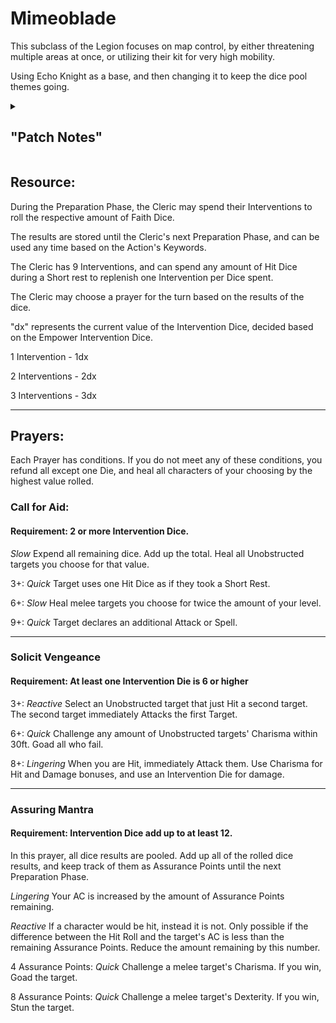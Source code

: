 # Mimeoblade

This subclass of the Legion focuses on map control, by either threatening multiple areas at once, or utilizing their kit for very high mobility.

Using Echo Knight as a base, and then changing it to keep the dice pool themes going.

<details> 
<ul>
<li>
Manifest Echo has been changed so that it can only be created at your current space. It can still move as normal, and receives an extra 15 feet of movement when it is spawned. Additionally, it can only move through things you could.
</li>
<li>
Remove in Echo Fighter: Unleash Incarnation. By threatening an additional amount of area, an extra attack seems overkill on top of Action Surge.
</li>
<li>
remove from Cleric: Channel Divinity (lvl 2), Turn Undead (lvl 2), Harness Divine Power (lvl 2), Destroy Undead (lvl 5), 
</li>
<li>
add: Faithful Intervention (lvl 1)
</li> 
<li>
add: Empower Intervention Dice (lvl 1, 5, 9, 13, 17): d4, d6, d8, d10, d12; respectively.
</li>

</ul>
<summary>
<h2>"Patch Notes"</h2>
</summary>
</details>

## Resource: 

During the Preparation Phase, the Cleric may spend their Interventions to roll the respective amount of Faith Dice.

The results are stored until the Cleric's next Preparation Phase, and can be used any time based on the Action's Keywords. 

The Cleric has 9 Interventions, and can spend any amount of Hit Dice during a Short rest to replenish one Intervention per Dice spent.

The Cleric may choose a prayer for the turn based on the results of the dice.

"dx" represents the current value of the Intervention Dice, decided based on the Empower Intervention Dice. 

1 Intervention - 1dx

2 Interventions - 2dx

3 Interventions - 3dx

***


## Prayers:

Each Prayer has conditions. If you do not meet any of these conditions, you refund all except one Die, and heal all characters of your choosing by the highest value rolled. 

###  Call for Aid:

#### Requirement: 2 or more Intervention Dice.

_Slow_ Expend all remaining dice. Add up the total. Heal all Unobstructed targets you choose for that value.

3+: _Quick_ Target uses one Hit Dice as if they took a Short Rest.

6+: _Slow_ Heal melee targets you choose for twice the amount of your level.

9+: _Quick_ Target declares an additional Attack or Spell.

***

### Solicit Vengeance

#### Requirement: At least one Intervention Die is 6 or higher 

3+: _Reactive_ Select an Unobstructed target that just Hit a second target. The second target immediately Attacks the first Target.

6+: _Quick_ Challenge any amount of Unobstructed targets' Charisma within 30ft. Goad all who fail.  

8+: _Lingering_ When you are Hit, immediately Attack them. Use Charisma for Hit and Damage bonuses, and use an Intervention Die for damage.

***

### Assuring Mantra

#### Requirement: Intervention Dice add up to at least 12.

In this prayer, all dice results are pooled. Add up all of the rolled dice results, and keep track of them as Assurance Points until the next Preparation Phase.

_Lingering_ Your AC is increased by the amount of Assurance Points remaining.

_Reactive_ If a character would be hit, instead it is not. Only possible if the difference between the Hit Roll and the target's AC is less than the remaining Assurance Points. Reduce the amount remaining by this number.

4 Assurance Points: _Quick_ Challenge a melee target's Charisma. If you win, Goad the target.

8 Assurance Points: _Quick_ Challenge a melee target's Dexterity. If you win, Stun the target. 